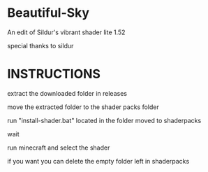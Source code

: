 # Beautiful-Sky
An edit of Sildur's vibrant shader lite 1.52

special thanks to sildur


# INSTRUCTIONS

extract the downloaded folder in releases

move the extracted folder to the shader packs folder

run "install-shader.bat" located in the folder moved to shaderpacks

wait

run minecraft and select the shader


if you want you can delete the empty folder left in shaderpacks
